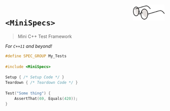 <img src="Resources/Images/eyeglasses-35598_1280.png" align="right" width=100>

# `<MiniSpecs>`

> Mini C++ Test Framework

_For `C++11` and beyond!_

```cpp
#define SPEC_GROUP My_Tests
 
#include <MiniSpecs>
 
Setup { /* Setup Code */ }
Teardown { /* Teardown Code */ }
 
Test("Some thing") {
    AssertThat(69, Equals(420));
}
```
